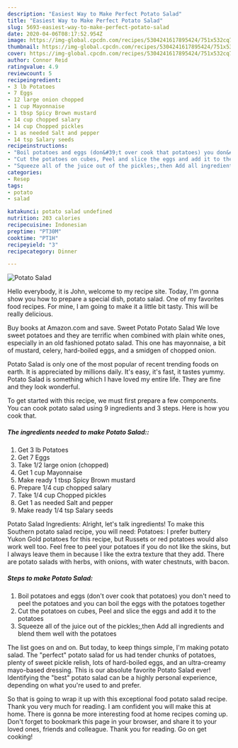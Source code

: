 ```yaml
---
description: "Easiest Way to Make Perfect Potato Salad"
title: "Easiest Way to Make Perfect Potato Salad"
slug: 5693-easiest-way-to-make-perfect-potato-salad
date: 2020-04-06T08:17:52.954Z
image: https://img-global.cpcdn.com/recipes/5304241617895424/751x532cq70/potato-salad-recipe-main-photo.jpg
thumbnail: https://img-global.cpcdn.com/recipes/5304241617895424/751x532cq70/potato-salad-recipe-main-photo.jpg
cover: https://img-global.cpcdn.com/recipes/5304241617895424/751x532cq70/potato-salad-recipe-main-photo.jpg
author: Connor Reid
ratingvalue: 4.9
reviewcount: 5
recipeingredient:
- 3 lb Potatoes
- 7 Eggs
- 12 large onion chopped
- 1 cup Mayonnaise
- 1 tbsp Spicy Brown mustard
- 14 cup chopped salary
- 14 cup Chopped pickles
- 1 as needed Salt and pepper
- 14 tsp Salary seeds
recipeinstructions:
- "Boil potatoes and eggs (don&#39;t over cook that potatoes) you don&#39;t need to peel the potatoes and you can boil the eggs with the potatoes together"
- "Cut the potatoes on cubes, Peel and slice the eggs and add it to the potatoes"
- "Squeeze all of the juice out of the pickles;,then Add all ingredients and blend them well with the potatoes"
categories:
- Resep
tags:
- potato
- salad

katakunci: potato salad undefined
nutrition: 203 calories
recipecuisine: Indonesian
preptime: "PT30M"
cooktime: "PT1H"
recipeyield: "3"
recipecategory: Dinner

---
```



![Potato Salad](https://img-global.cpcdn.com/recipes/5304241617895424/751x532cq70/potato-salad-recipe-main-photo.jpg)

Hello everybody, it is John, welcome to my recipe site. Today, I'm gonna show you how to prepare a special dish, potato salad. One of my favorites food recipes. For mine, I am going to make it a little bit tasty. This will be really delicious.

Buy books at Amazon.com and save. Sweet Potato Potato Salad We love sweet potatoes and they are terrific when combined with plain white ones, especially in an old fashioned potato salad. This one has mayonnaise, a bit of mustard, celery, hard-boiled eggs, and a smidgen of chopped onion.

Potato Salad is only one of the most popular of recent trending foods on earth. It is appreciated by millions daily. It's easy, it's fast, it tastes yummy. Potato Salad is something which I have loved my entire life. They are fine and they look wonderful.


To get started with this recipe, we must first prepare a few components. You can cook potato salad using 9 ingredients and 3 steps. Here is how you cook that.

##### The ingredients needed to make Potato Salad::

1. Get 3 lb Potatoes
1. Get 7 Eggs
1. Take 1/2 large onion (chopped)
1. Get 1 cup Mayonnaise
1. Make ready 1 tbsp Spicy Brown mustard
1. Prepare 1/4 cup chopped salary
1. Take 1/4 cup Chopped pickles
1. Get 1 as needed Salt and pepper
1. Make ready 1/4 tsp Salary seeds


Potato Salad Ingredients: Alright, let&#39;s talk ingredients! To make this Southern potato salad recipe, you will need: Potatoes: I prefer buttery Yukon Gold potatoes for this recipe, but Russets or red potatoes would also work well too. Feel free to peel your potatoes if you do not like the skins, but I always leave them in because I like the extra texture that they add. There are potato salads with herbs, with onions, with water chestnuts, with bacon. 

##### Steps to make Potato Salad:

1. Boil potatoes and eggs (don&#39;t over cook that potatoes) you don&#39;t need to peel the potatoes and you can boil the eggs with the potatoes together
1. Cut the potatoes on cubes, Peel and slice the eggs and add it to the potatoes
1. Squeeze all of the juice out of the pickles;,then Add all ingredients and blend them well with the potatoes


The list goes on and on. But today, to keep things simple, I&#39;m making potato salad. The &#34;perfect&#34; potato salad for us had tender chunks of potatoes, plenty of sweet pickle relish, lots of hard-boiled eggs, and an ultra-creamy mayo-based dressing. This is our absolute favorite Potato Salad ever! Identifying the &#34;best&#34; potato salad can be a highly personal experience, depending on what you&#39;re used to and prefer. 

So that is going to wrap it up with this exceptional food potato salad recipe. Thank you very much for reading. I am confident you will make this at home. There is gonna be more interesting food at home recipes coming up. Don't forget to bookmark this page in your browser, and share it to your loved ones, friends and colleague. Thank you for reading. Go on get cooking!
